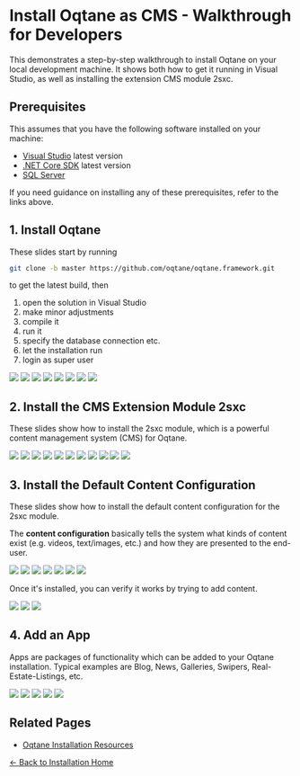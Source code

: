 # Install Oqtane as CMS - Walkthrough for Developers

This demonstrates a step-by-step walkthrough to install Oqtane on your local development machine.
It shows both how to get it running in Visual Studio, as well as installing the extension CMS module 2sxc.

## Prerequisites

This assumes that you have the following software installed on your machine:

* [Visual Studio](https://visualstudio.microsoft.com) latest version
* [.NET Core SDK](https://dotnet.microsoft.com) latest version
* [SQL Server](https://www.microsoft.com/en-us/sql-server/sql-server-downloads)

If you need guidance on installing any of these prerequisites, refer to the links above.

## 1. Install Oqtane

These slides start by running

```bash
git clone -b master https://github.com/oqtane/oqtane.framework.git
```

to get the latest build, then

1. open the solution in Visual Studio
2. make minor adjustments
3. compile it
4. run it
5. specify the database connection etc.
6. let the installation run
7. login as super user

<img src="./assets/121 Get from Github.jpg" class="gallery">
<img src="./assets/200 Compile Oqtane.jpg" class="gallery">
<img src="./assets/201 Disable HotReload.jpg" class="gallery">
<img src="./assets/211 Oqtane Settings.jpg" class="gallery">
<img src="./assets/211 Oqtane Installing.jpg" class="gallery">
<img src="./assets/291 Oqtane Installed.jpg" class="gallery">
<img src="./assets/292 Login as Super User.jpg" class="gallery">
<img src="./assets/293 Oqtane Logged In.jpg" class="gallery">

## 2. Install the CMS Extension Module 2sxc

These slides show how to install the 2sxc module, which is a powerful content management system (CMS) for Oqtane.

<img src="./assets/311 Go to Modules - Open Menu.jpg" class="gallery">
<img src="./assets/312 Go to Modules - Admin Dashboard.jpg" class="gallery">
<img src="./assets/313 Go to Modules - Module Management.jpg" class="gallery">
<img src="./assets/321 Install Module Start.jpg" class="gallery">
<img src="./assets/322 Select Module.jpg" class="gallery">
<img src="./assets/323 Accept Module License.jpg" class="gallery">
<img src="./assets/324 Installed.jpg" class="gallery">
<img src="./assets/331 Restart Oqtane.jpg" class="gallery">
<img src="./assets/332 Confirm Restart.jpg" class="gallery">
<img src="./assets/333 Restarting.jpg" class="gallery">
<img src="./assets/334 Restart in Visual Studio.jpg" class="gallery">


## 3. Install the Default Content Configuration

These slides show how to install the default content configuration for the 2sxc module.

The **content configuration** basically tells the system
what kinds of content exist (e.g. videos, text/images, etc.)
and how they are presented to the end-user.

<img src="./assets/341 Add Page.jpg" class="gallery">
<img src="./assets/342 New Page Name and Permissions.jpg" class="gallery">
<img src="./assets/351 Add Content Module.jpg" class="gallery">
<img src="./assets/361 Install 2sxc Content Package.jpg" class="gallery">
<img src="./assets/362 Install 2sxc Content Package - Confirm.jpg" class="gallery">
<img src="./assets/363 Install 2sxc Content Package - Installing.jpg" class="gallery">
<img src="./assets/364 Install 2sxc Content Package - Complete.jpg" class="gallery">

Once it's installed, you can verify it works by trying to add content.

<img src="./assets/371 2sxc Select Content Type.jpg" class="gallery">
<img src="./assets/372 2sxc Preview Content Type.jpg" class="gallery">
<img src="./assets/373 2sxc Content Added.jpg" class="gallery">

## 4. Add an App

Apps are packages of functionality which can be added to your Oqtane installation.
Typical examples are Blog, News, Galleries, Swipers, Real-Estate-Listings, etc.

<img src="./assets/411 Add App.jpg" class="gallery">
<img src="./assets/421 App Auto-Installer - Select.jpg" class="gallery">
<img src="./assets/422 App Auto-Installer - Confirm.jpg" class="gallery">
<img src="./assets/423 App Auto-Installer - Installing.jpg" class="gallery">
<img src="./assets/424 App Auto-Installer - Complete.jpg" class="gallery">


## Related Pages

- [Oqtane Installation Resources](resources.md)

[← Back to Installation Home](index.md)
